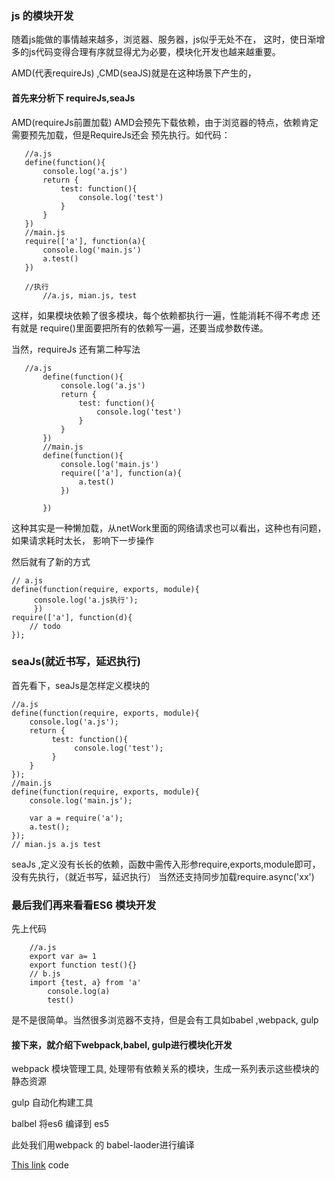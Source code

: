 ### js 的模块开发

随着js能做的事情越来越多，浏览器、服务器，js似乎无处不在，
这时，使日渐增多的js代码变得合理有序就显得尤为必要，模块化开发也越来越重要。

AMD(代表requireJs) ,CMD(seaJS)就是在这种场景下产生的，

#### 首先来分析下 requireJs,seaJs

AMD(requireJs前置加载)
 AMD会预先下载依赖，由于浏览器的特点，依赖肯定需要预先加载，但是RequireJs还会
 预先执行。如代码：
 ```
 	//a.js
 	define(function(){
 		console.log('a.js')
 		return {
 			test: function(){
 			 	console.log('test')
 			}
 		}
 	})
 	//main.js
 	require(['a'], function(a){
 		console.log('main.js')
 		a.test()
 	})

 	//执行
 		//a.js, mian.js, test

 ```
 这样，如果模块依赖了很多模块，每个依赖都执行一遍，性能消耗不得不考虑
 还有就是 require()里面要把所有的依赖写一遍，还要当成参数传递。

 当然，requireJs  还有第二种写法
 ```
	//a.js
	 	define(function(){
	 		console.log('a.js')
	 		return {
	 			test: function(){
	 			 	console.log('test')
	 			}
	 		}
	 	})
	 	//main.js
	 	define(function(){
	 		console.log('main.js')
	 		require(['a'], function(a){
	 			a.test()
	 		})
	 		
	 	})
```
这种其实是一种懒加载，从netWork里面的网络请求也可以看出，这种也有问题，如果请求耗时太长，
影响下一步操作

然后就有了新的方式

```
// a.js
define(function(require, exports, module){
     console.log('a.js执行');
     })
require(['a'], function(d){
 	// todo
}); 

```

### seaJs(就近书写，延迟执行)
 首先看下，seaJs是怎样定义模块的
 ```
 //a.js
 define(function(require, exports, module){
     console.log('a.js');
     return {
          test: function(){
               console.log('test');
          }
     }
});
//main.js
define(function(require, exports, module){
     console.log('main.js');
 
     var a = require('a');
     a.test();    
});
// mian.js a.js test

 ```
 seaJs ,定义没有长长的依赖，函数中需传入形参require,exports,module即可，
 没有先执行，（就近书写，延迟执行） 当然还支持同步加载require.async('xx')


 ### 最后我们再来看看ES6 模块开发

 先上代码

```
	//a.js
	export var a= 1
	export function test(){}
	// b.js
	import {test, a} from 'a'
		console.log(a)
		test()	

```
是不是很简单。当然很多浏览器不支持，但是会有工具如babel ,webpack, gulp

#### 接下来，就介绍下webpack,babel, gulp进行模块化开发

webpack 模块管理工具, 处理带有依赖关系的模块，生成一系列表示这些模块的静态资源

gulp 自动化构建工具

balbel 将es6 编译到 es5

此处我们用webpack 的 babel-laoder进行编译

[This link]("https://github.com/flashYang/es6/tree/master/webpack-gulp") code
